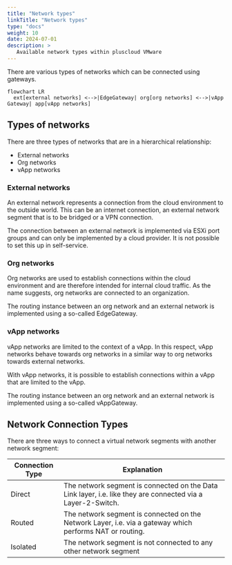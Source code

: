 ```yaml
---
title: "Network types"
linkTitle: "Network types"
type: "docs"
weight: 10
date: 2024-07-01
description: >
   Available network types within pluscloud VMware
---
```


There are various types of networks which can be connected using gateways.

```mermaid
flowchart LR
  ext[external networks] <-->|EdgeGateway| org[org networks] <-->|vApp Gateway| app[vApp networks]
```

## Types of networks

There are three types of networks that are in a hierarchical relationship:

* External networks
* Org networks
* vApp networks

### External networks

An external network represents a connection from the cloud environment to the outside world.
This can be an internet connection, an external network segment that is to be bridged or a VPN connection.

The connection between an external network is implemented via ESXi port groups and can only be implemented by a cloud provider. It is not possible to set this up in self-service.

### Org networks

Org networks are used to establish connections within the cloud environment and are therefore intended for internal cloud traffic.
As the name suggests, org networks are connected to an organization.

The routing instance between an org network and an external network is implemented using a so-called EdgeGateway.

### vApp networks

vApp networks are limited to the context of a vApp. In this respect, vApp networks behave towards org networks in a similar way to org networks towards external networks.

With vApp networks, it is possible to establish connections within a vApp that are limited to the vApp.

The routing instance between an org network and an external network is implemented using a so-called vAppGateway.

## Network Connection Types

There are three ways to connect a virtual network segments with another network segment:

| Connection Type | Explanation                                                                                                 |
|-----------------|-------------------------------------------------------------------------------------------------------------|
| Direct          | The network segment is connected on the Data Link layer, i.e. like they are connected via a Layer-2-Switch. |
| Routed          | The network segment is connected on the Network Layer, i.e. via a gateway which performs NAT or routing.    |
| Isolated        | The network segment is not connected to any other network segment                                           |
